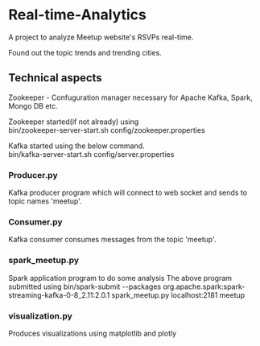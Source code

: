 # Real-time-Analytics
A project to analyze Meetup website's RSVPs real-time. 

Found out the topic trends and trending cities.

## Technical aspects
Zookeeper - Confuguration manager necessary for Apache Kafka, Spark, Mongo DB etc.<br>
<p>Zookeeper started(if not already) using<br>
bin/zookeeper-server-start.sh config/zookeeper.properties</p>

<p>Kafka started using the below command.<br>
bin/kafka-server-start.sh config/server.properties</p>

### Producer.py
Kafka producer program which will connect to web socket and sends to topic names 'meetup'.

### Consumer.py
Kafka consumer consumes messages from the topic 'meetup'.

### spark_meetup.py
Spark application program to do some analysis
The above program submitted using 
bin/spark-submit --packages org.apache.spark:spark-streaming-kafka-0-8_2.11:2.0.1 spark_meetup.py localhost:2181 meetup

### visualization.py
Produces visualizations using matplotlib and plotly
